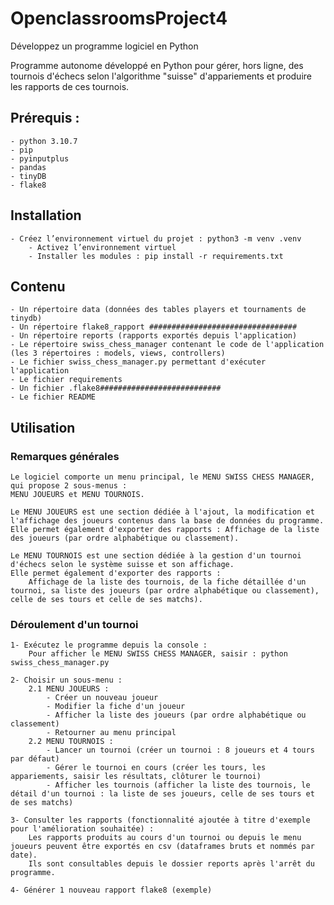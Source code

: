 # OpenclassroomsProject4
Développez un programme logiciel en Python

Programme autonome développé en Python pour gérer, hors ligne, des tournois d'échecs selon l'algorithme "suisse" d'appariements et produire les rapports de ces tournois.

## Prérequis :
    - python 3.10.7
    - pip
    - pyinputplus
    - pandas 
    - tinyDB
    - flake8

## Installation
    - Créez l’environnement virtuel du projet : python3 -m venv .venv
        - Activez l’environnement virtuel
        - Installer les modules : pip install -r requirements.txt

## Contenu
    - Un répertoire data (données des tables players et tournaments de tinydb)
    - Un répertoire flake8_rapport #################################
    - Un répertoire reports (rapports exportés depuis l'application)
    - Le répertoire swiss_chess_manager contenant le code de l'application (les 3 répertoires : models, views, controllers)
    - Le fichier swiss_chess_manager.py permettant d'exécuter l'application
    - Le fichier requirements
    - Un fichier .flake8###########################
    - Le fichier README

## Utilisation
### Remarques générales
    Le logiciel comporte un menu principal, le MENU SWISS CHESS MANAGER, qui propose 2 sous-menus :
    MENU JOUEURS et MENU TOURNOIS.

    Le MENU JOUEURS est une section dédiée à l'ajout, la modification et l'affichage des joueurs contenus dans la base de données du programme.
    Elle permet également d'exporter des rapports : Affichage de la liste des joueurs (par ordre alphabétique ou classement).

    Le MENU TOURNOIS est une section dédiée à la gestion d'un tournoi d'échecs selon le système suisse et son affichage.
    Elle permet également d'exporter des rapports : 
        Affichage de la liste des tournois, de la fiche détaillée d'un tournoi, sa liste des joueurs (par ordre alphabétique ou classement), celle de ses tours et celle de ses matchs).

### Déroulement d'un tournoi

    1- Exécutez le programme depuis la console :
        Pour afficher le MENU SWISS CHESS MANAGER, saisir : python swiss_chess_manager.py

    2- Choisir un sous-menu :
        2.1 MENU JOUEURS :
            - Créer un nouveau joueur
            - Modifier la fiche d'un joueur
            - Afficher la liste des joueurs (par ordre alphabétique ou classement)
            - Retourner au menu principal
        2.2 MENU TOURNOIS :
            - Lancer un tournoi (créer un tournoi : 8 joueurs et 4 tours par défaut)
            - Gérer le tournoi en cours (créer les tours, les appariements, saisir les résultats, clôturer le tournoi)
            - Afficher les tournois (afficher la liste des tournois, le détail d'un tournoi : la liste de ses joueurs, celle de ses tours et de ses matchs)

    3- Consulter les rapports (fonctionnalité ajoutée à titre d'exemple pour l'amélioration souhaitée) :
        Les rapports produits au cours d'un tournoi ou depuis le menu joueurs peuvent être exportés en csv (dataframes bruts et nommés par date).
        Ils sont consultables depuis le dossier reports après l'arrêt du programme.

    4- Générer 1 nouveau rapport flake8 (exemple)
